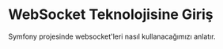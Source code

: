 WebSocket Teknolojisine Giriş
=======

Symfony projesinde websocket'leri nasıl kullanacağımızı anlatır.
